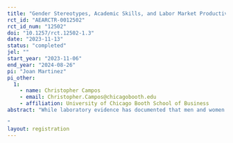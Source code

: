 ```yaml
---
title: "Gender Stereotypes, Academic Skills, and Labor Market Productivity"
rct_id: "AEARCTR-0012502"
rct_id_num: "12502"
doi: "10.1257/rct.12502-1.3"
date: "2023-11-13"
status: "completed"
jel: ""
start_year: "2023-11-06"
end_year: "2024-08-26"
pi: "Joan Martinez"
pi_other:
  1:
    - name: Christopher Campos
    - email: Christopher.Campos@chicagobooth.edu
    - affiliation: University of Chicago Booth School of Business
abstract: "While laboratory evidence has documented that men and women differentially perceive their abilities with respect to gender-conforming tasks, there is scant evidence about how behavior in these controlled environments maps to the real world and if targeted interventions can mold these gender differences. We make progress along both fronts by studying the effects of a gender stereotype training program on job preferences among high school seniors that choose between internships that are analytically-oriented versus service-oriented. The intervention, which will be implemented in 250 Peruvian high schools, will provide students with cognitive-emotional content and actionable strategies to counteract gender stereotypes that distort their perception of their own abilities as gender-specific over an extended semester-long in-person course. By collecting rich survey data, we can quantify baseline and endline gender differences in perceived abilities with respect to gender-conforming tasks, whose malleability we aim to assess. Further linking the intervention to a job choice model enables us to estimate the moderating impact of objective and self-perceived differences in women's and men's abilities on the selection of gender-conforming jobs, documenting the implications of these differences on real-world outcomes. The findings provide insights into how future student-based policies can reduce gender gaps in the labor market.
"
layout: registration
---
```



